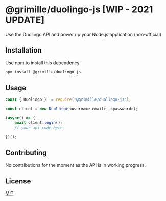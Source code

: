 # @grimille/duolingo-js [WIP - 2021 UPDATE]

Use the Duolingo API and power up your Node.js application (non-official)

## Installation

Use npm to install this dependency.

```bash
npm install @grimille/duolingo-js
```

## Usage

```javascript
const { Duolingo }  = require('@grimille/duolingo-js');

const client = new Duolingo(<username|email>, <password>);

(async() => {
    await client.login();
    // your api code here

})();
```

## Contributing
No contributions for the moment as the API is in working progress.

## License
[MIT](https://choosealicense.com/licenses/mit/)
